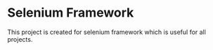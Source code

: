 # Selenium Framework

This project is created for selenium framework which is useful for all projects.

